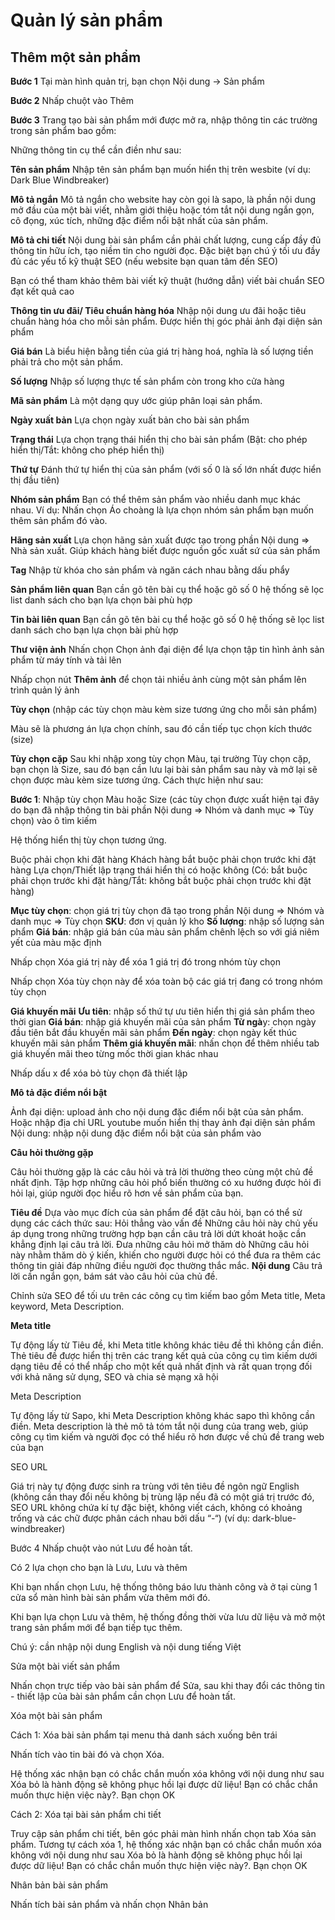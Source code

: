 # Quản lý sản phẩm

## Thêm một sản phẩm

**Bước 1** Tại màn hình quản trị, bạn chọn Nội dung -> Sản phẩm

**Bước 2** Nhấp chuột vào Thêm

**Bước 3** Trang tạo bài sản phẩm mới được mở ra, nhập thông tin các trường trong sản phẩm bao gồm:

Những thông tin cụ thể cần điền như sau:

**Tên sản phẩm** Nhập tên sản phẩm bạn muốn hiển thị trên wesbite (ví dụ: Dark Blue Windbreaker)

**Mô tả ngắn** Mô tả ngắn cho website hay còn gọi là sapo, là phần nội dung mở đầu của một bài viết, nhằm giới thiệu hoặc tóm tắt nội dung ngắn gọn, cô đọng, xúc tích, những đặc điểm nổi bật nhất của sản phẩm.

**Mô tả chi tiết** Nội dung bài sản phẩm cần phải chất lượng, cung cấp đầy đủ thông tin hữu ích, tạo niềm tin cho người đọc. Đặc biệt bạn chú ý tối ưu đầy đủ các yếu tố kỹ thuật SEO (nếu website bạn quan tâm đến SEO)

Bạn có thể tham khảo thêm bài viết kỹ thuật (hướng dẫn) viết bài chuẩn SEO đạt kết quả cao

**Thông tin ưu đãi/ Tiêu chuẩn hàng hóa** Nhập nội dung ưu đãi hoặc tiêu chuẩn hàng hóa cho mỗi sản phẩm. Được hiển thị góc phải ảnh đại diện sản phẩm

**Giá bán** Là biểu hiện bằng tiền của giá trị hàng hoá, nghĩa là số lượng tiền phải trả cho một sản phẩm.

**Số lượng** Nhập số lượng thực tế sản phẩm còn trong kho cửa hàng

**Mã sản phẩm** Là một dạng quy ước giúp phân loại sản phẩm.

**Ngày xuất bản** Lựa chọn ngày xuất bản cho bài sản phẩm

**Trạng thái** Lựa chọn trạng thái hiển thị cho bài sản phẩm (Bật: cho phép hiển thị/Tắt: không cho phép hiển thị)

**Thứ tự** Đánh thứ tự hiển thị của sản phẩm (với số 0 là số lớn nhất được hiển thị đầu tiên)

**Nhóm sản phẩm** Bạn có thể thêm sản phẩm vào nhiều danh mục khác nhau. Ví dụ: Nhấn chọn Áo choàng là lựa chọn nhóm sản phẩm bạn muốn thêm sản phẩm đó vào.

**Hãng sản xuất** Lựa chọn hãng sản xuất được tạo trong phần Nội dung => Nhà sản xuất. Giúp khách hàng biết được nguồn gốc xuất sứ của sản phẩm

**Tag** Nhập từ khóa cho sản phẩm và ngăn cách nhau bằng dấu phẩy

**Sản phẩm liên quan** Bạn cần gõ tên bài cụ thể hoặc gõ số 0 hệ thống sẽ lọc list danh sách cho bạn lựa chọn bài phù hợp

**Tin bài liên quan** Bạn cần gõ tên bài cụ thể hoặc gõ số 0 hệ thống sẽ lọc list danh sách cho bạn lựa chọn bài phù hợp

**Thư viện ảnh** Nhấn chọn Chọn ảnh đại diện để lựa chọn tập tin hình ảnh sản phẩm từ máy tính và tải lên

Nhấp chọn nút **Thêm ảnh** để chọn tải nhiều ảnh cùng một sản phẩm lên trình quản lý ảnh

**Tùy chọn** (nhập các tùy chọn màu kèm size tương ứng cho mỗi sản phẩm)

Màu sẽ là phương án lựa chọn chính, sau đó cần tiếp tục chọn kích thước (size)

**Tùy chọn cặp** Sau khi nhập xong tùy chọn Màu, tại trường Tùy chọn cặp, bạn chọn là Size, sau đó bạn cần lưu lại bài sản phẩm sau này và mở lại sẽ chọn được màu kèm size tương ứng. Cách thực hiện như sau:

**Bước 1**: Nhập tùy chọn Màu hoặc Size (các tùy chọn được xuất hiện tại đây do bạn đã nhập thông tin bài phần Nội dung => Nhóm và danh mục => Tùy chọn) vào ô tìm kiếm

Hệ thống hiển thị tùy chọn tương ứng.

Buộc phải chọn khi đặt hàng Khách hàng bắt buộc phải chọn trước khi đặt hàng Lựa chọn/Thiết lập trạng thái hiển thị có hoặc không (Có: bắt buộc phải chọn trước khi đặt hàng/Tắt: không bắt buộc phải chọn trước khi đặt hàng)

**Mục tùy chọn**: chọn giá trị tùy chọn đã tạo trong phần Nội dung => Nhóm và danh mục => Tùy chọn
**SKU**: đơn vị quản lý kho
**Số lượng**: nhập số lượng sản phẩm
**Giá bán**: nhập giá bán của màu sản phẩm chênh lệch so với giá niêm yết của màu mặc định

Nhấp chọn Xóa giá trị này để xóa 1 giá trị đó trong nhóm tùy chọn

Nhấp chọn Xóa tùy chọn này để xóa toàn bộ các giá trị đang có trong nhóm tùy chọn

**Giá khuyến mãi**
**Ưu tiên**: nhập số thứ tự ưu tiên hiển thị giá sản phẩm theo thời gian
**Giá bán**: nhập giá khuyến mãi của sản phẩm
**Từ ngà**y: chọn ngày đầu tiên bắt đầu khuyến mãi sản phẩm
**Đến ngày**: chọn ngày kết thúc khuyến mãi sản phẩm
**Thêm giá khuyến mãi**: nhấn chọn để thêm nhiều tab giá khuyến mãi theo từng mốc thời gian khác nhau

Nhấp dấu x để xóa bỏ tùy chọn đã thiết lập

**Mô tả đặc điểm nổi bật**

Ảnh đại diện: upload ảnh cho nội dung đặc điểm nổi bật của sản phẩm. Hoặc nhập địa chỉ URL youtube muốn hiển thị thay ảnh đại diện sản phẩm
Nội dung: nhập nội dung đặc điểm nổi bật của sản phẩm vào

**Câu hỏi thường gặp**

Câu hỏi thường gặp là các câu hỏi và trả lời thường theo cùng một chủ đề nhất định. Tập hợp những câu hỏi phổ biến thường có xu hướng được hỏi đi hỏi lại, giúp người đọc hiểu rõ hơn về sản phẩm của bạn.

**Tiêu đề**
Dựa vào mục đích của sản phẩm để đặt câu hỏi, bạn có thể sử dụng các cách thức sau:
Hỏi thẳng vào vấn đề Những câu hỏi này chủ yếu áp dụng trong những trường hợp bạn cần câu trả lời dứt khoát hoặc cần khẳng định lại câu trả lời.
Đưa những câu hỏi mở thăm dò Những câu hỏi này nhằm thăm dò ý kiến, khiến cho người được hỏi có thể đưa ra thêm các thông tin giải đáp những điều người đọc thường thắc mắc.
**Nội dung**
Câu trả lời cần ngắn gọn, bám sát vào câu hỏi của chủ đề.

Chỉnh sửa SEO để tối ưu trên các công cụ tìm kiếm bao gồm Meta title, Meta keyword, Meta Description.

**Meta title**

Tự động lấy từ Tiêu đề, khi Meta title không khác tiêu đề thì không cần điền. Thẻ tiêu đề được hiển thị trên các trang kết quả của công cụ tìm kiếm dưới dạng tiêu đề có thể nhấp cho một kết quả nhất định và rất quan trọng đối với khả năng sử dụng, SEO và chia sẻ mạng xã hội

Meta Description

Tự động lấy từ Sapo, khi Meta Description không khác sapo thì không cần điền. Meta description là thẻ mô tả tóm tắt nội dung của trang web, giúp công cụ tìm kiếm và người đọc có thể hiểu rõ hơn được về chủ đề trang web của bạn

SEO URL

Giá trị này tự động được sinh ra trùng với tên tiêu đề ngôn ngữ English (không cần thay đổi nếu không bị trùng lặp nếu đã có một giá trị trước đó, SEO URL không chứa kí tự đặc biệt, không viết cách, không có khoảng trống và các chữ được phân cách nhau bởi dấu “-“) (ví dụ: dark-blue-windbreaker)

Bước 4 Nhấp chuột vào nút Lưu để hoàn tất.

Có 2 lựa chọn cho bạn là Lưu, Lưu và thêm

Khi bạn nhấn chọn Lưu, hệ thống thông báo lưu thành công và ở tại cùng 1 cửa sổ màn hình bài sản phẩm vừa thêm mới đó.

Khi bạn lựa chọn Lưu và thêm, hệ thống đồng thời vừa lưu dữ liệu và mở một trang sản phẩm mới để bạn tiếp tục thêm.

Chú ý: cần nhập nội dung English và nội dung tiếng Việt

Sửa một bài viết sản phẩm

Nhấn chọn trực tiếp vào bài sản phẩm để Sửa, sau khi thay đổi các thông tin - thiết lập của bài sản phẩm cần chọn Lưu để hoàn tất.

Xóa một bài sản phẩm

Cách 1: Xóa bài sản phẩm tại menu thả danh sách xuống bên trái

Nhấn tích vào tin bài đó và chọn Xóa.

Hệ thống xác nhận bạn có chắc chắn muốn xóa không với nội dung như sau Xóa bỏ là hành động sẽ không phục hồi lại được dữ liệu! Bạn có chắc chắn muốn thực hiện việc này?. Bạn chọn OK

Cách 2: Xóa tại bài sản phẩm chi tiết

Truy cập sản phẩm chi tiết, bên góc phải màn hình nhấn chọn tab Xóa sản phẩm. Tương tự cách xóa 1, hệ thống xác nhận bạn có chắc chắn muốn xóa không với nội dung như sau Xóa bỏ là hành động sẽ không phục hồi lại được dữ liệu! Bạn có chắc chắn muốn thực hiện việc này?. Bạn chọn OK

Nhân bản bài sản phẩm

Nhấn tích bài sản phẩm và nhấn chọn Nhân bản